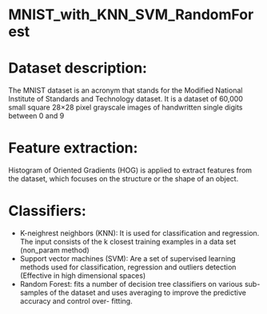 # MNIST_with_KNN_SVM_RandomForest

# Dataset description: 
The MNIST dataset is an acronym that stands for the Modified National Institute of Standards and Technology dataset. It is a dataset of 60,000 small square 28×28 pixel grayscale images of handwritten single digits between 0 and 9

# Feature extraction: 
Histogram of Oriented Gradients (HOG) is applied to extract features from the dataset, which focuses on the structure or the shape of an object.

# Classifiers:
- K-neighrest neighbors (KNN): It is used for classification and regression. The input consists of the k closest training examples in a data set (non_param method) 
- Support vector machines (SVM): Are a set of supervised learning methods used for classification, regression and outliers detection (Effective in high dimensional         spaces) 
- Random Forest: fits a number of decision tree classifiers on various sub-samples of the dataset and uses averaging to improve the predictive accuracy and control over-   fitting.
